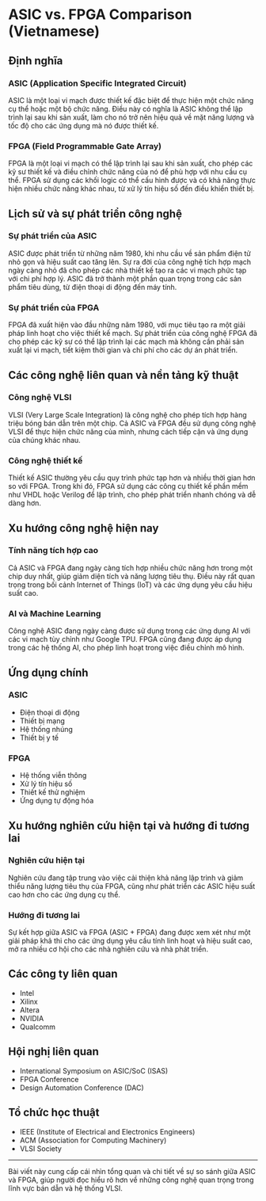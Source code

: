 # ASIC vs. FPGA Comparison (Vietnamese)

## Định nghĩa

### ASIC (Application Specific Integrated Circuit)
ASIC là một loại vi mạch được thiết kế đặc biệt để thực hiện một chức năng cụ thể hoặc một bộ chức năng. Điều này có nghĩa là ASIC không thể lập trình lại sau khi sản xuất, làm cho nó trở nên hiệu quả về mặt năng lượng và tốc độ cho các ứng dụng mà nó được thiết kế.

### FPGA (Field Programmable Gate Array)
FPGA là một loại vi mạch có thể lập trình lại sau khi sản xuất, cho phép các kỹ sư thiết kế và điều chỉnh chức năng của nó để phù hợp với nhu cầu cụ thể. FPGA sử dụng các khối logic có thể cấu hình được và có khả năng thực hiện nhiều chức năng khác nhau, từ xử lý tín hiệu số đến điều khiển thiết bị.

## Lịch sử và sự phát triển công nghệ

### Sự phát triển của ASIC
ASIC được phát triển từ những năm 1980, khi nhu cầu về sản phẩm điện tử nhỏ gọn và hiệu suất cao tăng lên. Sự ra đời của công nghệ tích hợp mạch ngày càng nhỏ đã cho phép các nhà thiết kế tạo ra các vi mạch phức tạp với chi phí hợp lý. ASIC đã trở thành một phần quan trọng trong các sản phẩm tiêu dùng, từ điện thoại di động đến máy tính.

### Sự phát triển của FPGA
FPGA đã xuất hiện vào đầu những năm 1980, với mục tiêu tạo ra một giải pháp linh hoạt cho việc thiết kế mạch. Sự phát triển của công nghệ FPGA đã cho phép các kỹ sư có thể lập trình lại các mạch mà không cần phải sản xuất lại vi mạch, tiết kiệm thời gian và chi phí cho các dự án phát triển.

## Các công nghệ liên quan và nền tảng kỹ thuật

### Công nghệ VLSI
VLSI (Very Large Scale Integration) là công nghệ cho phép tích hợp hàng triệu bóng bán dẫn trên một chip. Cả ASIC và FPGA đều sử dụng công nghệ VLSI để thực hiện chức năng của mình, nhưng cách tiếp cận và ứng dụng của chúng khác nhau.

### Công nghệ thiết kế
Thiết kế ASIC thường yêu cầu quy trình phức tạp hơn và nhiều thời gian hơn so với FPGA. Trong khi đó, FPGA sử dụng các công cụ thiết kế phần mềm như VHDL hoặc Verilog để lập trình, cho phép phát triển nhanh chóng và dễ dàng hơn.

## Xu hướng công nghệ hiện nay

### Tính năng tích hợp cao
Cả ASIC và FPGA đang ngày càng tích hợp nhiều chức năng hơn trong một chip duy nhất, giúp giảm diện tích và năng lượng tiêu thụ. Điều này rất quan trọng trong bối cảnh Internet of Things (IoT) và các ứng dụng yêu cầu hiệu suất cao.

### AI và Machine Learning
Công nghệ ASIC đang ngày càng được sử dụng trong các ứng dụng AI với các vi mạch tùy chỉnh như Google TPU. FPGA cũng đang được áp dụng trong các hệ thống AI, cho phép linh hoạt trong việc điều chỉnh mô hình.

## Ứng dụng chính

### ASIC
- Điện thoại di động
- Thiết bị mạng
- Hệ thống nhúng
- Thiết bị y tế

### FPGA
- Hệ thống viễn thông
- Xử lý tín hiệu số
- Thiết kế thử nghiệm
- Ứng dụng tự động hóa

## Xu hướng nghiên cứu hiện tại và hướng đi tương lai

### Nghiên cứu hiện tại
Nghiên cứu đang tập trung vào việc cải thiện khả năng lập trình và giảm thiểu năng lượng tiêu thụ của FPGA, cũng như phát triển các ASIC hiệu suất cao hơn cho các ứng dụng cụ thể.

### Hướng đi tương lai
Sự kết hợp giữa ASIC và FPGA (ASIC + FPGA) đang được xem xét như một giải pháp khả thi cho các ứng dụng yêu cầu tính linh hoạt và hiệu suất cao, mở ra nhiều cơ hội cho các nhà nghiên cứu và nhà phát triển.

## Các công ty liên quan
- Intel
- Xilinx
- Altera
- NVIDIA
- Qualcomm

## Hội nghị liên quan
- International Symposium on ASIC/SoC (ISAS)
- FPGA Conference
- Design Automation Conference (DAC)

## Tổ chức học thuật
- IEEE (Institute of Electrical and Electronics Engineers)
- ACM (Association for Computing Machinery)
- VLSI Society

---

Bài viết này cung cấp cái nhìn tổng quan và chi tiết về sự so sánh giữa ASIC và FPGA, giúp người đọc hiểu rõ hơn về những công nghệ quan trọng trong lĩnh vực bán dẫn và hệ thống VLSI.
